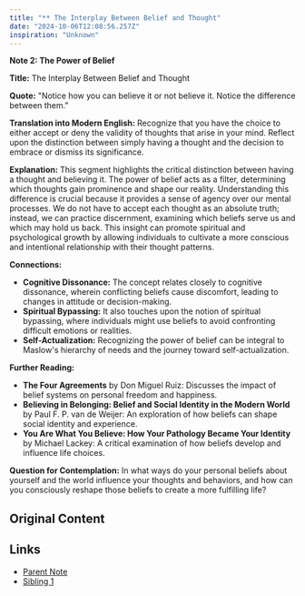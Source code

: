 ```yaml
---
title: "** The Interplay Between Belief and Thought"
date: "2024-10-06T12:08:56.257Z"
inspiration: "Unknown"
---
```


**Note 2: The Power of Belief**

**Title:** The Interplay Between Belief and Thought

**Quote:** "Notice how you can believe it or not believe it. Notice the difference between them."

**Translation into Modern English:** Recognize that you have the choice to either accept or deny the validity of thoughts that arise in your mind. Reflect upon the distinction between simply having a thought and the decision to embrace or dismiss its significance.

**Explanation:** This segment highlights the critical distinction between having a thought and believing it. The power of belief acts as a filter, determining which thoughts gain prominence and shape our reality. Understanding this difference is crucial because it provides a sense of agency over our mental processes. We do not have to accept each thought as an absolute truth; instead, we can practice discernment, examining which beliefs serve us and which may hold us back. This insight can promote spiritual and psychological growth by allowing individuals to cultivate a more conscious and intentional relationship with their thought patterns.

**Connections:**
- **Cognitive Dissonance:** The concept relates closely to cognitive dissonance, wherein conflicting beliefs cause discomfort, leading to changes in attitude or decision-making.
- **Spiritual Bypassing:** It also touches upon the notion of spiritual bypassing, where individuals might use beliefs to avoid confronting difficult emotions or realities.
- **Self-Actualization:** Recognizing the power of belief can be integral to Maslow's hierarchy of needs and the journey toward self-actualization.

**Further Reading:**
- **The Four Agreements** by Don Miguel Ruiz: Discusses the impact of belief systems on personal freedom and happiness.
- **Believing in Belonging: Belief and Social Identity in the Modern World** by Paul F. P. van de Weijer: An exploration of how beliefs can shape social identity and experience.
- **You Are What You Believe: How Your Pathology Became Your Identity** by Michael Lackey: A critical examination of how beliefs develop and influence life choices.

**Question for Contemplation:** In what ways do your personal beliefs about yourself and the world influence your thoughts and behaviors, and how can you consciously reshape those beliefs to create a more fulfilling life?

## Original Content



## Links

- [Parent Note](/parent-note.md)
- [Sibling 1](/zettel1.md)
